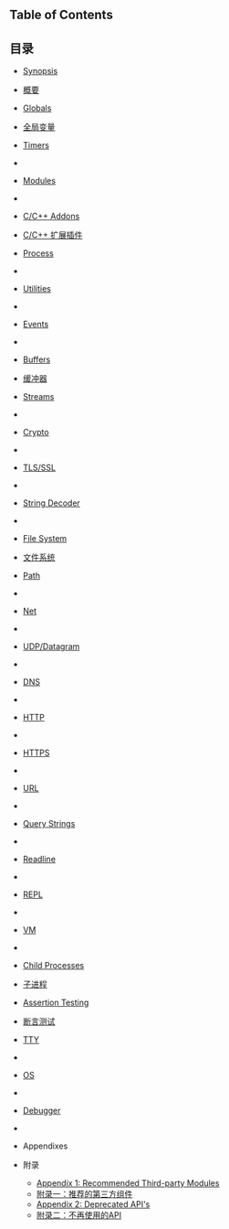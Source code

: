 ## Table of Contents
## 目录

* [Synopsis](synopsis.html)
* [概要](synopsis.html)

* [Globals](globals.html)
* [全局变量](globals.html)

* [Timers](timers.html)
* [](timers.html)

* [Modules](modules.html)
* [](modules.html)

* [C/C++ Addons](addons.html)
* [C/C++ 扩展插件](addons.html)

* [Process](process.html)
* [](process.html)

* [Utilities](util.html)
* [](util.html)

* [Events](events.html)
* [](events.html)

* [Buffers](buffers.html)
* [缓冲器](buffers.html)

* [Streams](streams.html)
* [](streams.html)

* [Crypto](crypto.html)
* [](crypto.html)

* [TLS/SSL](tls.html)
* [](tls.html)

* [String Decoder](string_decoder.html)
* [](string_decoder.html)

* [File System](fs.html)
* [文件系统](fs.html)

* [Path](path.html)
* [](path.html)

* [Net](net.html)
* [](net.html)

* [UDP/Datagram](dgram.html)
* [](dgram.html)

* [DNS](dns.html)
* [](dns.html)

* [HTTP](http.html)
* [](http.html)

* [HTTPS](https.html)
* [](https.html)

* [URL](url.html)
* [](url.html)

* [Query Strings](querystring.html)
* [](querystring.html)

* [Readline](readline.html)
* [](readline.html)

* [REPL](repl.html)
* [](repl.html)

* [VM](vm.html)
* [](vm.html)

* [Child Processes](child_processes.html)
* [子进程](child_processes.html)

* [Assertion Testing](assert.html)
* [断言测试](asser.html)

* [TTY](tty.html)
* [](tty.html)

* [OS](os.html)
* [](os.html)

* [Debugger](debugger.html)
* [](debugger.html)

* Appendixes
* 附录
  * [Appendix 1: Recommended Third-party Modules](appendix_1.html)
  * [附录一：推荐的第三方组件](appendix_1.html)
  * [Appendix 2: Deprecated API's](appendix_2.html)
  * [附录二：不再使用的API](appendix_2.html)